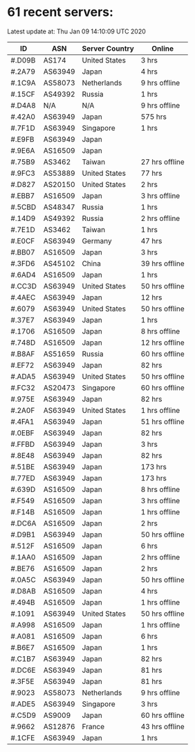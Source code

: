 # 61 recent servers:

Latest update at: Thu Jan 09 14:10:09 UTC 2020

| ID | ASN | Server Country | Online |
| -- | --- | -------------- | ------ |
| #.D09B | AS174 | United States | 3 hrs |
| #.2A79 | AS63949 | Japan | 4 hrs |
| #.1C9A | AS58073 | Netherlands | 9 hrs offline |
| #.15CF | AS49392 | Russia | 1 hrs |
| #.D4A8 | N/A | N/A | 9 hrs offline |
| #.42A0 | AS63949 | Japan | 575 hrs |
| #.7F1D | AS63949 | Singapore | 1 hrs |
| #.E9FB | AS63949 | Japan | |
| #.9E6A | AS16509 | Japan | |
| #.75B9 | AS3462 | Taiwan | 27 hrs offline |
| #.9FC3 | AS53889 | United States | 77 hrs |
| #.D827 | AS20150 | United States | 2 hrs |
| #.EBB7 | AS16509 | Japan | 3 hrs offline |
| #.5CBD | AS48347 | Russia | 1 hrs |
| #.14D9 | AS49392 | Russia | 2 hrs offline |
| #.7E1D | AS3462 | Taiwan | 1 hrs |
| #.E0CF | AS63949 | Germany | 47 hrs |
| #.BB07 | AS16509 | Japan | 3 hrs |
| #.3FD6 | AS45102 | China | 39 hrs offline |
| #.6AD4 | AS16509 | Japan | 1 hrs |
| #.CC3D | AS63949 | United States | 50 hrs offline |
| #.4AEC | AS63949 | Japan | 12 hrs |
| #.6079 | AS63949 | United States | 50 hrs offline |
| #.37E7 | AS63949 | Japan | 1 hrs |
| #.1706 | AS16509 | Japan | 8 hrs offline |
| #.748D | AS16509 | Japan | 12 hrs offline |
| #.B8AF | AS51659 | Russia | 60 hrs offline |
| #.EF72 | AS63949 | Japan | 82 hrs |
| #.ADA5 | AS63949 | United States | 50 hrs offline |
| #.FC32 | AS20473 | Singapore | 60 hrs offline |
| #.975E | AS63949 | Japan | 82 hrs |
| #.2A0F | AS63949 | United States | 1 hrs offline |
| #.4FA1 | AS63949 | Japan | 51 hrs offline |
| #.0EBF | AS63949 | Japan | 82 hrs |
| #.FFBD | AS63949 | Japan | 3 hrs |
| #.8E48 | AS63949 | Japan | 82 hrs |
| #.51BE | AS63949 | Japan | 173 hrs |
| #.77ED | AS63949 | Japan | 173 hrs |
| #.639D | AS16509 | Japan | 8 hrs offline |
| #.F549 | AS16509 | Japan | 3 hrs offline |
| #.F14B | AS16509 | Japan | 1 hrs offline |
| #.DC6A | AS16509 | Japan | 2 hrs |
| #.D9B1 | AS63949 | Japan | 50 hrs offline |
| #.512F | AS16509 | Japan | 6 hrs |
| #.1AA0 | AS16509 | Japan | 2 hrs offline |
| #.BE76 | AS16509 | Japan | 2 hrs |
| #.0A5C | AS63949 | Japan | 50 hrs offline |
| #.D8AB | AS16509 | Japan | 4 hrs |
| #.494B | AS16509 | Japan | 1 hrs offline |
| #.1091 | AS63949 | United States | 50 hrs offline |
| #.A998 | AS16509 | Japan | 1 hrs offline |
| #.A081 | AS16509 | Japan | 6 hrs |
| #.B6E7 | AS16509 | Japan | 1 hrs |
| #.C1B7 | AS63949 | Japan | 82 hrs |
| #.DC6E | AS63949 | Japan | 81 hrs |
| #.3F5E | AS63949 | Japan | 81 hrs |
| #.9023 | AS58073 | Netherlands | 9 hrs offline |
| #.ADE5 | AS63949 | Singapore | 3 hrs |
| #.C5D9 | AS9009 | Japan | 60 hrs offline |
| #.9662 | AS12876 | France | 43 hrs offline |
| #.1CFE | AS63949 | Japan | 1 hrs |

